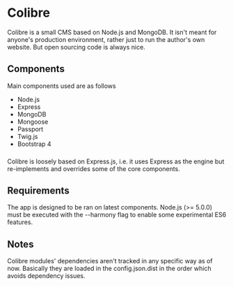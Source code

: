 # Colibre

Colibre is a small CMS based on Node.js and MongoDB. It isn't meant for anyone's production environment,
rather just to run the author's own website. But open sourcing code is always nice.

## Components
Main components used are as follows
- Node.js
- Express
- MongoDB
- Mongoose
- Passport
- Twig.js
- Bootstrap 4

###
Colibre is loosely based on Express.js, i.e. it uses Express as the engine but re-implements and
overrides some of the core components. 

## Requirements
The app is designed to be ran on latest components. Node.js (>= 5.0.0) must be executed with
the --harmony flag to enable some experimental ES6 features.

## Notes
Colibre modules' dependencies aren't tracked in any specific way as of now. Basically they are loaded
in the config.json.dist in the order which avoids dependency issues.

